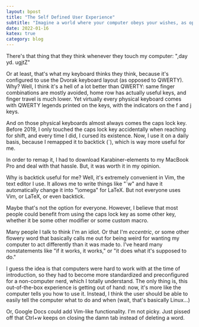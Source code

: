 ```yaml
---
layout: bpost
title: "The Self Defined User Experience"
subtitle: "Imagine a world where your computer obeys your wishes, as opposed to it telling you how to use it."
date: 2022-01-16
katex: true
category: blog
---
```


There's that thing that they think whenever they touch my computer: ",day yd. ugjtZ" 

Or at least, that's what my keyboard thinks they think, because it's configured to use the Dvorak keyboard layout (as opposed to QWERTY). Why? Well, I think it's a hell of a lot better than QWERTY: same finger combinations are mostly avoided, home row has actually useful keys, and finger travel is much lower. Yet virtually every physical keyboard comes with QWERTY legends printed on the keys, with the indicators on the f and j keys. 

And on those physical keyboards almost always comes the caps lock key. Before 2019, I only touched the caps lock key accidentally when reaching for shift, and every time I did, I cursed its existence. Now, I use it on a daily basis, because I remapped it to backtick (`), which is way more useful for me. 

In order to remap it, I had to download Karabiner-elements to my MacBook Pro and deal with that hassle. But, it was worth it in my opinion. 

Why is backtick useful for me? Well, it's extremely convenient in Vim, the text editor I use. It allows me to write things like "`w" and have it automatically change it into "\omega" for LaTeX. But not everyone uses Vim, or LaTeX, or even backtick. 

Maybe that's not the option for everyone. However, I believe that most people could benefit from using the caps lock key as some other key, whether it be some other modifier or some custom macro.

Many people I talk to think I'm an idiot. Or that I'm *eccentric*, or some other flowery word that basically calls me out for being weird for wanting my computer to act differently than it was made to. I've heard many nonstatements like "if it works, it works," or "it does what it's supposed to do." 

I guess the idea is that computers were hard to work with at the time of introduction, so they had to become more standardized and preconfigured for a non-computer nerd, which I totally understand. The only thing is, this out-of-the-box experience is getting out of hand: now, it's more like the computer tells you how to use it. Instead, I think the user should be able to easily tell the computer what to do and when (wait, that's basically Linux...)

Or, Google Docs could add Vim-like functionality. I'm not picky. Just pissed off that Ctrl+w keeps on closing the damn tab instead of deleting a word.
